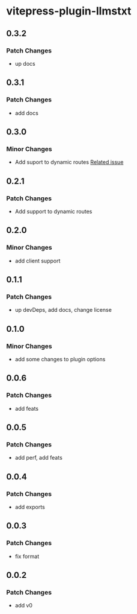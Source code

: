 # vitepress-plugin-llmstxt

## 0.3.2

### Patch Changes

- up docs

## 0.3.1

### Patch Changes

- add docs

## 0.3.0

### Minor Changes

- Add suport to dynamic routes [Related issue](https://github.com/angelespejo/vitepress-plugin-llmstxt/issues/2)

## 0.2.1

### Patch Changes

- Add support to dynamic routes

## 0.2.0

### Minor Changes

- add client support

## 0.1.1

### Patch Changes

- up devDeps, add docs, change license

## 0.1.0

### Minor Changes

- add some changes to plugin options

## 0.0.6

### Patch Changes

- add feats

## 0.0.5

### Patch Changes

- add perf, add feats

## 0.0.4

### Patch Changes

- add exports

## 0.0.3

### Patch Changes

- fix format

## 0.0.2

### Patch Changes

- add v0
